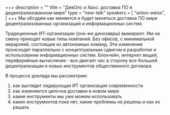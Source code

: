 +++
description = ""
title = "ДевОпс и Хаос: доставка ПО в децентрализованном мире"
type = "new-talk"
speakers = [
        "anton-weiss",
]
+++
Мы обсудим как меняется и будет меняться доставка ПО мире децентрализованных организаций и информационных систем.

Традиционные ИТ-организации (они-же динозавры) вымирают. Им на смену приходят новые типы компаний. Без офисов, с минимальной иерархией, состоящие из автономных команд. Эти изменения происходят параллельно с концептуальным сдвигом в разработке и использовании информационных систем. Блокчейн, интернет вещей, периферийные вычисления - все двигает нас в сторону все большей децентрализации и новых инструментов общественного договора.

В процессе доклада мы рассмотрим:

1. как выглядит лидирующая ИТ организация современности
2. как изменяется цепочка доставки в новом мире
3. какие инструменты мы уже можем использовать
4. каких инструментов пока нет, какие проблемы не решены и как их решать